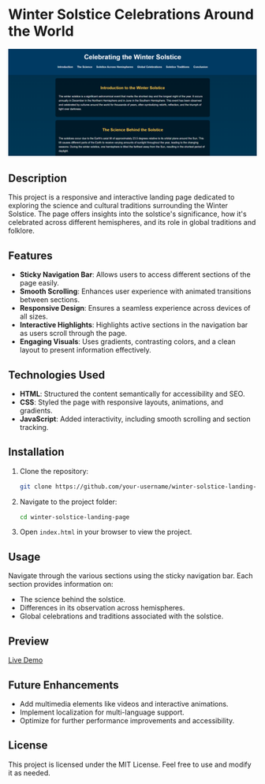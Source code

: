 # Winter Solstice Celebrations Around the World
![image](image.png)
## Description
This project is a responsive and interactive landing page dedicated to exploring the science and cultural traditions surrounding the Winter Solstice. The page offers insights into the solstice's significance, how it's celebrated across different hemispheres, and its role in global traditions and folklore.

## Features
- **Sticky Navigation Bar**: Allows users to access different sections of the page easily.
- **Smooth Scrolling**: Enhances user experience with animated transitions between sections.
- **Responsive Design**: Ensures a seamless experience across devices of all sizes.
- **Interactive Highlights**: Highlights active sections in the navigation bar as users scroll through the page.
- **Engaging Visuals**: Uses gradients, contrasting colors, and a clean layout to present information effectively.

## Technologies Used
- **HTML**: Structured the content semantically for accessibility and SEO.
- **CSS**: Styled the page with responsive layouts, animations, and gradients.
- **JavaScript**: Added interactivity, including smooth scrolling and section tracking.

## Installation
1. Clone the repository:
   ```bash
   git clone https://github.com/your-username/winter-solstice-landing-page.git
   ```
2. Navigate to the project folder:
   ```bash
   cd winter-solstice-landing-page
   ```
3. Open `index.html` in your browser to view the project.

## Usage
Navigate through the various sections using the sticky navigation bar. Each section provides information on:
- The science behind the solstice.
- Differences in its observation across hemispheres.
- Global celebrations and traditions associated with the solstice.

## Preview
[Live Demo](https://dev-challenge-2024.vercel.app/)

## Future Enhancements
- Add multimedia elements like videos and interactive animations.
- Implement localization for multi-language support.
- Optimize for further performance improvements and accessibility.

## License
This project is licensed under the MIT License. Feel free to use and modify it as needed.
